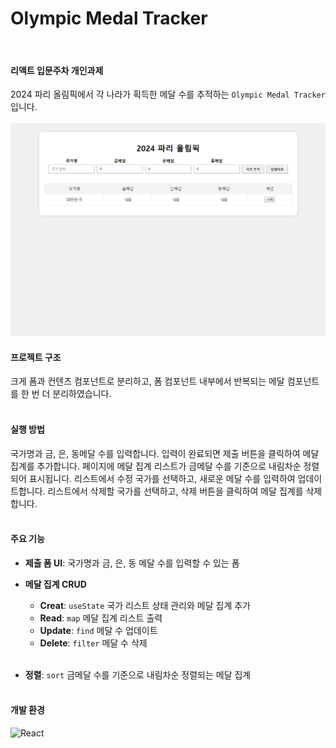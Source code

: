 # Olympic Medal Tracker

<br/>

#### 리액트 입문주차 개인과제

2024 파리 올림픽에서 각 나라가 획득한 메달 수를 추적하는 `Olympic Medal Tracker` 입니다.<br/><br/>
![alt text](image.png)

#### 프로젝트 구조

크게 폼과 컨텐츠 컴포넌트로 분리하고, 폼 컴포넌트 내부에서 반복되는 메달 컴포넌트를 한 번 더 분리하였습니다.<br/><br/>

#### 실행 방법

국가명과 금, 은, 동메달 수를 입력합니다. 입력이 완료되면 제출 버튼을 클릭하여 메달 집계를 추가합니다. 페이지에 메달 집계 리스트가 금메달 수를 기준으로 내림차순 정렬되어 표시됩니다. 리스트에서 수정 국가를 선택하고, 새로운 메달 수를 입력하여 업데이트합니다. 리스트에서 삭제할 국가를 선택하고, 삭제 버튼을 클릭하여 메달 집계를 삭제합니다.<br/><br/>

#### 주요 기능

-   **제출 폼 UI**: 국가명과 금, 은, 동 메달 수를 입력할 수 있는 폼

-   **메달 집계 CRUD** <br/>

    -   **Creat**: `useState` 국가 리스트 상태 관리와 메달 집계 추가<br/>
    -   **Read**: `map` 메달 집계 리스트 출력<br/>
    -   **Update**: `find` 메달 수 업데이트<br/>
    -   **Delete**: `filter` 메달 수 삭제<br/><br/>

-   **정렬**: `sort` 금메달 수를 기준으로 내림차순 정렬되는 메달 집계<br/><br/>

#### 개발 환경

![React](https://img.shields.io/badge/react-%2320232a.svg?style=for-the-badge&logo=react&logoColor=%2361DAFB)
